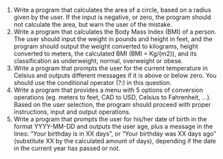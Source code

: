 1. Write a program that calculates the area of a circle, based on a radius given by the user. If the input is negative, or zero, the program should not calculate the area, but warn the user of the mistake.
2. Write a program that calculates the Body Mass Index (BMI) of a person. The user should input the weight in pounds and height in feet, and the program should output the weight converted to kilograms, height converted to meters, the calculated BMI (BMI = Kg/(m2)), and its classification as underweight, normal, overweight or obese.
3. Write a program that prompts the user for the current temperature in Celsius and outputs different messages if it is above or below zero. You should use the conditional operator (?:) in this question.
4. Write a program that provides a menu with 5 options of conversion operations (eg. meters to feet, CAD to USD, Celsius to Fahrenheit, ...). Based on the user selection, the program should proceed with proper instructions, input and output operations.
5. Write a program that prompts the user for his/her date of birth in the format YYYY-MM-DD and outputs the user age, plus a message in the lines: “Your birthday is in XX days”, or “Your birthday was XX days ago” (substitute XX by the calculated amount of days), depending if the date in the current year has passed or not.
